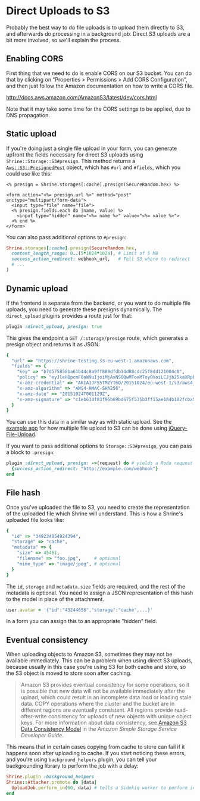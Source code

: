 # Direct Uploads to S3

Probably the best way to do file uploads is to upload them directly to S3, and
afterwards do processing in a background job. Direct S3 uploads are a bit more
involved, so we'll explain the process.

## Enabling CORS

First thing that we need to do is enable CORS on our S3 bucket. You can do that
by clicking on "Properties > Permissions > Add CORS Configuration", and
then just follow the Amazon documentation on how to write a CORS file.

http://docs.aws.amazon.com/AmazonS3/latest/dev/cors.html

Note that it may take some time for the CORS settings to be applied, due to
DNS propagation.

## Static upload

If you're doing just a single file upload in your form, you can generate
upfront the fields necessary for direct S3 uploads using
`Shrine::Storage::S3#presign`. This method returns a [`Aws::S3::PresignedPost`]
object, which has `#url` and `#fields`, which you could use like this:

```erb
<% presign = Shrine.storages[:cache].presign(SecureRandom.hex) %>

<form action="<%= presign.url %>" method="post" enctype="multipart/form-data">
  <input type="file" name="file">
  <% presign.fields.each do |name, value| %>
    <input type="hidden" name="<%= name %>" value="<%= value %>">
  <% end %>
</form>
```

You can also pass additional options to `#presign`:

```rb
Shrine.storages[:cache].presign(SecureRandom.hex,
  content_length_range: 0..(5*1024*1024), # Limit of 5 MB
  success_action_redirect: webhook_url,   # Tell S3 where to redirect
  # ...
)
```

## Dynamic upload

If the frontend is separate from the backend, or you want to do multiple file
uploads, you need to generate these presigns dynamically. The `direct_upload`
plugins provides a route just for that:

```rb
plugin :direct_upload, presign: true
```

This gives the endpoint a `GET /:storage/presign` route, which generates a
presign object and returns it as JSON:

```rb
{
  "url" => "https://shrine-testing.s3-eu-west-1.amazonaws.com",
  "fields" => {
    "key" => "b7d575850ba61b44c8a9ff889dfdb14d88cdc25f8dd121004c8",
    "policy" => "eyJleHBpcmF0aW9uIjoiMjAxNS0QwMToxMToyOVoiLCJjb25kaXRpb25zIjpbeyJidWNrZXQiOiJzaHJpbmUtdGVzdGluZyJ9LHsia2V5IjoiYjdkNTc1ODUwYmE2MWI0NGU3Y2M4YTliZmY4OGU5ZGZkYjE2NTQ0ZDk4OGNkYzI1ZjhkZDEyMTAwNGM4In0seyJ4LWFtei1jcmVkZW50aWFsIjoiQUtJQUlKRjU1VE1aWlk0NVVUNlEvMjAxNTEwMjQvZXUtd2VzdC0xL3MzL2F3czRfcmVxdWVzdCJ9LHsieC1hbXotYWxnb3JpdGhtIjoiQVdTNC1ITUFDLVNIQTI1NiJ9LHsieC1hbXotZGF0ZSI6IjIwMTUxMDI0VDAwMTEyOVoifV19",
    "x-amz-credential" => "AKIAIJF55TMZYT6Q/20151024/eu-west-1/s3/aws4_request",
    "x-amz-algorithm" => "AWS4-HMAC-SHA256",
    "x-amz-date" => "20151024T001129Z",
    "x-amz-signature" => "c1eb634f83f96b69bd675f535b3ff15ae184b102fcba51e4db5f4959b4ae26f4"
  }
}
```

You can use this data in a similar way as with static upload. See
the [example app] for how multiple file upload to S3 can be done using
[jQuery-File-Upload].

If you want to pass additional options to `Storage::S3#presign`, you can pass
a block to `:presign`:

```rb
plugin :direct_upload, presign: ->(request) do # yields a Roda request object
  {success_action_redirect: "http://example.com/webhook"}
end
```

## File hash

Once you've uploaded the file to S3, you need to create the representation of
the uploaded file which Shrine will understand. This is how a Shrine's uploaded
file looks like:

```rb
{
  "id" => "349234854924394",
  "storage" => "cache",
  "metadata" => {
    "size" => 45461,
    "filename" => "foo.jpg",     # optional
    "mime_type" => "image/jpeg", # optional
  }
}
```

The `id`, `storage` and `metadata.size` fields are required, and the rest of
the metadata is optional. You need to assign a JSON representation of this
hash to the model in place of the attachment.

```rb
user.avatar = '{"id":"43244656","storage":"cache",...}'
```

In a form you can assign this to an appropriate "hidden" field.

## Eventual consistency

When uploading objects to Amazon S3, sometimes they may not be available
immediately. This can be a problem when using direct S3 uploads, because
usually in this case you're using S3 for both cache and store, so the S3 object
is moved to store soon after caching.

> Amazon S3 provides eventual consistency for some operations, so it is
> possible that new data will not be available immediately after the upload,
> which could result in an incomplete data load or loading stale data. COPY
> operations where the cluster and the bucket are in different regions are
> eventually consistent. All regions provide read-after-write consistency for
> uploads of new objects with unique object keys. For more information about
> data consistency, see [Amazon S3 Data Consistency Model] in the *Amazon Simple
> Storage Service Developer Guide*.

This means that in certain cases copying from cache to store can fail if it
happens soon after uploading to cache. If you start noticing these errors, and
you're using `background_helpers` plugin, you can tell your backgrounding
library to perform the job with a delay:

```rb
Shrine.plugin :background_helpers
Shrine::Attacher.promote do |data|
  UploadJob.perform_in(60, data) # tells a Sidekiq worker to perform in 1 minute
end
```

[`Aws::S3::PresignedPost`]: http://docs.aws.amazon.com/sdkforruby/api/Aws/S3/Bucket.html#presigned_post-instance_method
[example app]: https://github.com/janko-m/shrine-example
[jQuery-File-Upload]: https://github.com/blueimp/jQuery-File-Upload
[Amazon S3 Data Consistency Model]: http://docs.aws.amazon.com/AmazonS3/latest/dev/Introduction.html#ConsistencyMode

